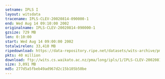 ```yaml
---
setname: IPLS I
layout: witsdata
tracename: IPLS-CLEV-20020814-090000-1
end: Wed Aug 14 09:10:00 2002
originalname: IPLS-CLEV-20020814-090000-1
gzsize: 729 MB
len: 0:10:00
start: Wed Aug 14 09:00:00 2002
totalwirelen: 33,410 MB
ripedownload: https://data-repository.ripe.net/datasets/wits-archive/pma/long/ipls/1/IPLS-CLEV-20020814-090000-1.gz
pkts: 40 million
download: ftp://wits.cs.waikato.ac.nz/pma/long/ipls/1/IPLS-CLEV-20020814-090000-1.gz
size: 3,091 MB
md5: 277d5a5fbeb49ad967d2c15b105b50be
---
```

